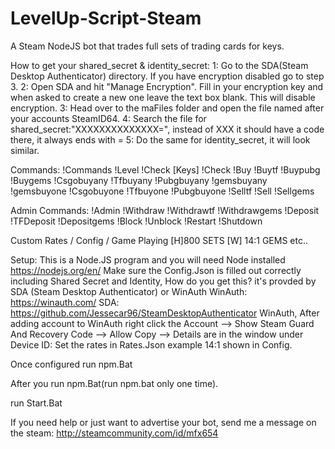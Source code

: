 # LevelUp-Script-Steam
A Steam NodeJS bot that trades full sets of trading cards for keys.

How to get your shared_secret & identity_secret: 
1: Go to the SDA(Steam Desktop Authenticator) directory. If you have encryption disabled go to step 3. 
2: Open SDA and hit "Manage Encryption". Fill in your encryption key and when asked to create a new one leave the text box blank. This will disable encryption. 
3: Head over to the maFiles folder and open the file named after your accounts SteamID64. 
4: Search the file for shared_secret:"XXXXXXXXXXXXXX=", instead of XXX it should have a code there, it always ends with = 
5: Do the same for identity_secret, it will look similar. 

Commands: !Commands !Level !Check [Keys] !Check !Buy !Buytf !Buypubg !Buygems !Csgobuyany !Tfbuyany !Pubgbuyany !gemsbuyany !gemsbuyone !Csgobuyone !Tfbuyone !Pubgbuyone !Selltf !Sell !Sellgems

Admin Commands: !Admin !Withdraw !Withdrawtf !Withdrawgems !Deposit !TFDeposit !Depositgems !Block !Unblock !Restart !Shutdown

Custom Rates / Config / Game Playing [H]800 SETS [W] 14:1 GEMS etc..

Setup: This is a Node.JS program and you will need Node installed https://nodejs.org/en/ Make sure the Config.Json is filled out correctly including Shared Secret and Identity, How do you get this? it's provded by SDA (Steam Desktop Authenticator) or WinAuth WinAuth: https://winauth.com/ SDA: https://github.com/Jessecar96/SteamDesktopAuthenticator WinAuth, After adding account to WinAuth right click the Account --> Show Steam Guard And Recovery Code --> Allow Copy --> Details are in the window under Device ID: Set the rates in Rates.Json example 14:1 shown in Config.

Once configured run npm.Bat

After you run npm.Bat(run npm.bat only one time).

run Start.Bat

If you need help or just want to advertise your bot, send me a message on the steam:
http://steamcommunity.com/id/mfx654

